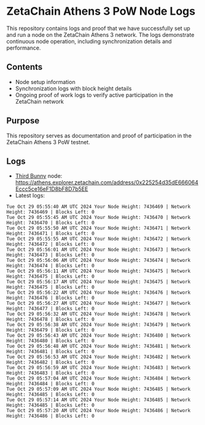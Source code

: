 # ZetaChain Athens 3 PoW Node Logs
This repository contains logs and proof that we have successfully set up and run a node on the ZetaChain Athens 3 network. The logs demonstrate continuous node operation, including synchronization details and performance.

## Contents
- Node setup information
- Synchronization logs with block height details
- Ongoing proof of work logs to verify active participation in the ZetaChain network

## Purpose
This repository serves as documentation and proof of participation in the ZetaChain Athens 3 PoW testnet.

## Logs

- [Third Bunny](https://thirdbunny.xyz/) node: https://athens.explorer.zetachain.com/address/0x225254d35dE666064Eccc5ce16eF1D8bF8D7b5EE
- Latest logs:
```
Tue Oct 29 05:55:40 AM UTC 2024 Your Node Height: 7436469 | Network Height: 7436469 | Blocks Left: 0
Tue Oct 29 05:55:45 AM UTC 2024 Your Node Height: 7436470 | Network Height: 7436470 | Blocks Left: 0
Tue Oct 29 05:55:50 AM UTC 2024 Your Node Height: 7436471 | Network Height: 7436471 | Blocks Left: 0
Tue Oct 29 05:55:55 AM UTC 2024 Your Node Height: 7436472 | Network Height: 7436472 | Blocks Left: 0
Tue Oct 29 05:56:01 AM UTC 2024 Your Node Height: 7436473 | Network Height: 7436473 | Blocks Left: 0
Tue Oct 29 05:56:06 AM UTC 2024 Your Node Height: 7436474 | Network Height: 7436474 | Blocks Left: 0
Tue Oct 29 05:56:11 AM UTC 2024 Your Node Height: 7436475 | Network Height: 7436475 | Blocks Left: 0
Tue Oct 29 05:56:17 AM UTC 2024 Your Node Height: 7436475 | Network Height: 7436475 | Blocks Left: 0
Tue Oct 29 05:56:22 AM UTC 2024 Your Node Height: 7436476 | Network Height: 7436476 | Blocks Left: 0
Tue Oct 29 05:56:27 AM UTC 2024 Your Node Height: 7436477 | Network Height: 7436477 | Blocks Left: 0
Tue Oct 29 05:56:32 AM UTC 2024 Your Node Height: 7436478 | Network Height: 7436478 | Blocks Left: 0
Tue Oct 29 05:56:38 AM UTC 2024 Your Node Height: 7436479 | Network Height: 7436479 | Blocks Left: 0
Tue Oct 29 05:56:43 AM UTC 2024 Your Node Height: 7436480 | Network Height: 7436480 | Blocks Left: 0
Tue Oct 29 05:56:48 AM UTC 2024 Your Node Height: 7436481 | Network Height: 7436481 | Blocks Left: 0
Tue Oct 29 05:56:53 AM UTC 2024 Your Node Height: 7436482 | Network Height: 7436482 | Blocks Left: 0
Tue Oct 29 05:56:59 AM UTC 2024 Your Node Height: 7436483 | Network Height: 7436483 | Blocks Left: 0
Tue Oct 29 05:57:04 AM UTC 2024 Your Node Height: 7436484 | Network Height: 7436484 | Blocks Left: 0
Tue Oct 29 05:57:09 AM UTC 2024 Your Node Height: 7436485 | Network Height: 7436485 | Blocks Left: 0
Tue Oct 29 05:57:14 AM UTC 2024 Your Node Height: 7436485 | Network Height: 7436485 | Blocks Left: 0
Tue Oct 29 05:57:20 AM UTC 2024 Your Node Height: 7436486 | Network Height: 7436486 | Blocks Left: 0
```
